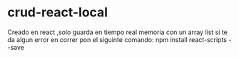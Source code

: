 # crud-react-local
Creado en react ,solo guarda en tiempo real memoria con un array list 
si te da algun error en correr pon el siguinte comando: npm install react-scripts --save
